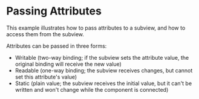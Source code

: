 # Passing Attributes

This example illustrates how to pass attributes to a subview, and how to access them from the subview.

Attributes can be passed in three forms:

- Writable (two-way binding; if the subview sets the attribute value, the original binding will receive the new value)
- Readable (one-way binding; the subview receives changes, but cannot set this attribute's value)
- Static (plain value; the subview receives the initial value, but it can't be written and won't change while the component is connected)

